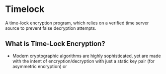 # Timelock
A time-lock encryption program, which relies on a verified time server source to prevent false decryption attempts.

## What is Time-Lock Encryption?
* Modern cryptographic algorithms are highly sophisticated, yet are made with the intent of encryption/decryption with just a static key pair (for asymmetric encryption) or
